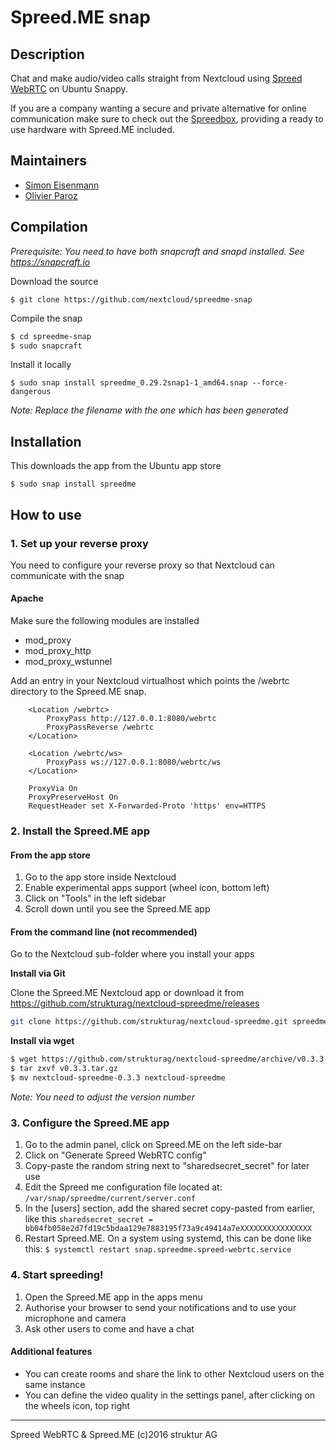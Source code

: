 # Spreed.ME snap

## Description

Chat and make audio/video calls straight from Nextcloud using [Spreed WebRTC](https://github.com/strukturag/spreed-webrtc/) on Ubuntu Snappy.

If you are a company wanting a secure and private alternative for online communication make sure to check out the [Spreedbox](http://spreedbox.com/), providing a ready to use hardware with Spreed.ME included.

## Maintainers

* [Simon Eisenmann](https://github.com/longsleep)
* [Olivier Paroz](https://github.com/oparoz)

## Compilation

*Prerequisite: You need to have both snapcraft and snapd installed. See https://snapcraft.io*

Download the source

`$ git clone https://github.com/nextcloud/spreedme-snap`

Compile the snap

```bash
$ cd spreedme-snap
$ sudo snapcraft
```

Install it locally

`$ sudo snap install spreedme_0.29.2snap1-1_amd64.snap --force-dangerous`

*Note: Replace the filename with the one which has been generated*

## Installation

This downloads the app from the Ubuntu app store

`$ sudo snap install spreedme`

## How to use

### 1. Set up your reverse proxy

You need to configure your reverse proxy so that Nextcloud can communicate with the snap

#### Apache

Make sure the following modules are installed

* mod_proxy
* mod_proxy_http
* mod_proxy_wstunnel

Add an entry in your Nextcloud virtualhost which points the /webrtc directory to the Spreed.ME snap.

```
	<Location /webrtc>
		ProxyPass http://127.0.0.1:8080/webrtc
		ProxyPassReverse /webrtc
	</Location>

	<Location /webrtc/ws>
		ProxyPass ws://127.0.0.1:8080/webrtc/ws
	</Location>

	ProxyVia On
	ProxyPreserveHost On
	RequestHeader set X-Forwarded-Proto 'https' env=HTTPS
```

### 2. Install the Spreed.ME app

#### From the app store

1. Go to the app store inside Nextcloud
1. Enable experimental apps support (wheel icon, bottom left)
1. Click on "Tools" in the left sidebar
1. Scroll down until you see the Spreed.ME app

#### From the command line (not recommended)

Go to the Nextcloud sub-folder where you install your apps

**Install via Git**

Clone the Spreed.ME Nextcloud app or download it from https://github.com/strukturag/nextcloud-spreedme/releases
```bash
git clone https://github.com/strukturag/nextcloud-spreedme.git spreedme
```

**Install via wget**

```bash
$ wget https://github.com/strukturag/nextcloud-spreedme/archive/v0.3.3.tar.gz
$ tar zxvf v0.3.3.tar.gz
$ mv nextcloud-spreedme-0.3.3 nextcloud-spreedme
```

*Note: You need to adjust the version number*

### 3. Configure the Spreed.ME app

1. Go to the admin panel, click on Spreed.ME on the left side-bar
1. Click on "Generate Spreed WebRTC config"
1. Copy-paste the random string next to "sharedsecret_secret" for later use
1. Edit the Spreed me configuration file located at:
`/var/snap/spreedme/current/server.conf`
1. In the [users] section, add the shared secret copy-pasted from earlier, like this
`sharedsecret_secret = bb04fb058e2d7fd19c5bdaa129e7883195f73a9c49414a7eXXXXXXXXXXXXXXXX`
1. Restart Spreed.ME. On a system using systemd, this can be done like this:
`$ systemctl restart snap.spreedme.spreed-webrtc.service`

### 4. Start spreeding!

1. Open the Spreed.ME app in the apps menu
1. Authorise your browser to send your notifications and to use your microphone and camera
1. Ask other users to come and have a chat

#### Additional features

* You can create rooms and share the link to other Nextcloud users on the same instance
* You can define the video quality in the settings panel, after clicking on the wheels icon, top right

----
Spreed WebRTC & Spreed.ME (c)2016 struktur AG